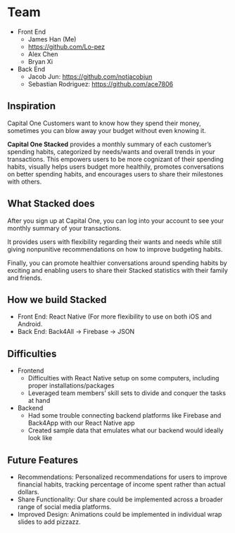 # Team
- Front End
  - James Han (Me)
  - https://github.com/Lo-pez
  - Alex Chen
  - Bryan Xi
- Back End
  - Jacob Jun: https://github.com/notjacobjun
  - Sebastian Rodriguez: https://github.com/ace7806


## Inspiration
Capital One Customers want to know how they spend their money, sometimes you can blow away your budget without even knowing it.

**Capital One Stacked** provides a monthly summary of each customer’s spending habits, categorized by needs/wants and overall trends in your transactions. This empowers users to be more cognizant of their spending habits, visually helps users budget more healthily, promotes conversations on better spending habits, and encourages users to share their milestones with others.

## What Stacked does
After you sign up at Capital One, you can log into your account to see your monthly summary of your transactions.

It provides users with flexibility regarding their wants and needs while still giving nonpunitive recommendations on how to improve budgeting habits.

Finally, you can promote healthier conversations around spending habits by exciting and enabling users to share their Stacked statistics with their family and friends.

## How we build Stacked
- Front End: React Native (For more flexibility to use on both iOS and Android.
- Back End: Back4All -> Firebase -> JSON

## Difficulties
- Frontend
  - Difficulties with React Native setup on some computers, including proper installations/packages
  - Leveraged team members’ skill sets to divide and conquer the tasks at hand
- Backend
  - Had some trouble connecting backend platforms like Firebase and Back4App with our React Native app
  - Created sample data that emulates what our backend would ideally look like



## Future Features
- Recommendations: Personalized recommendations for users to improve financial habits, tracking percentage of income spent rather than actual dollars.
- Share Functionality: Our share could be implemented across a broader range of social media platforms.
- Improved Design: Animations could be implemented in individual wrap slides to add pizzazz.
